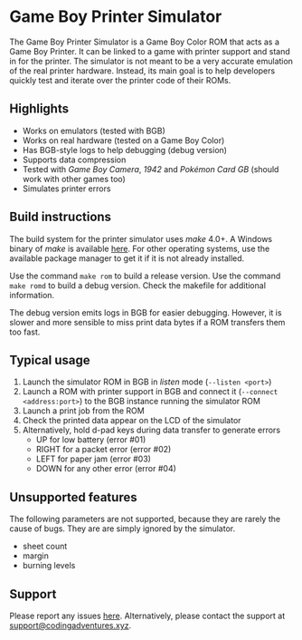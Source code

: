 # Game Boy Printer Simulator

The Game Boy Printer Simulator is a Game Boy Color ROM that acts as a Game Boy Printer.
It can be linked to a game with printer support and stand in for the printer.
The simulator is not meant to be a very accurate emulation of the real printer hardware.
Instead, its main goal is to help developers quickly test and iterate over the printer code of their ROMs.

## Highlights

* Works on emulators (tested with BGB)
* Works on real hardware (tested on a Game Boy Color)
* Has BGB-style logs to help debugging (debug version)
* Supports data compression
* Tested with _Game Boy Camera_, _1942_ and _Pokémon Card GB_ (should work with other games too)
* Simulates printer errors

## Build instructions

The build system for the printer simulator uses _make_ 4.0+.
A Windows binary of _make_ is available [here](https://github.com/mdagois/gca/tree/main/tools/build).
For other operating systems, use the available package manager to get it if it is not already installed.

Use the command `make rom` to build a release version.
Use the command `make romd` to build a debug version.
Check the makefile for additional information.

The debug version emits logs in BGB for easier debugging.
However, it is slower and more sensible to miss print data bytes if a ROM transfers them too fast.

## Typical usage

1. Launch the simulator ROM in BGB in _listen_ mode (`--listen <port>`)
2. Launch a ROM with printer support in BGB and connect it (`--connect <address:port>`) to the BGB instance running the simulator ROM
3. Launch a print job from the ROM
4. Check the printed data appear on the LCD of the simulator
5. Alternatively, hold d-pad keys during data transfer to generate errors
	* UP for low battery (error #01)
	* RIGHT for a packet error (error #02)
	* LEFT for paper jam (error #03)
	* DOWN for any other error (error #04)

## Unsupported features

The following parameters are not supported, because they are rarely the cause of bugs.
They are are simply ignored by the simulator.

* sheet count
* margin
* burning levels

## Support

Please report any issues [here](https://github.com/mdagois/gca/issues).
Alternatively, please contact the support at support@codingadventures.xyz.

